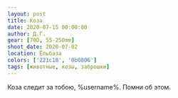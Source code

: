```yaml
---
layout: post
title: Коза
date: 2020-07-15 00:00:00
author: Д.Г.
gear: [70D, 55-250mm]
shoot_date: 2020-07-02
location: Ёльбаза
colors: ['221c18', '0b0806']
tags: [животные, козы, заброшки]
---
```

Коза следит за тобою, %username%. Помни об этом.
